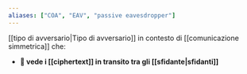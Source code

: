 ```yaml
---
aliases: ["COA", "EAV", "passive eavesdropper"]
---
```


[[tipo di avversario|Tipo di avversario]] in contesto di [[comunicazione simmetrica]] che:

- **👀 vede i [[ciphertext]] in transito tra gli [[sfidante|sfidanti]]**
